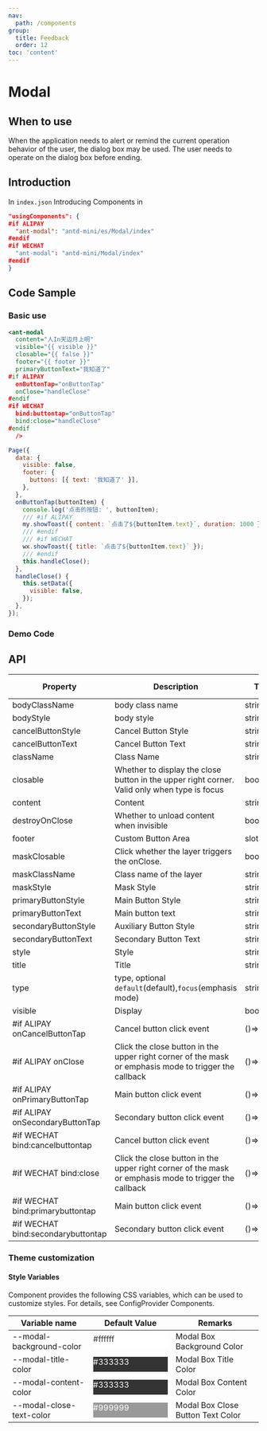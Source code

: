 ```yaml
---
nav:
  path: /components
group:
  title: Feedback
  order: 12
toc: 'content'
---
```


# Modal

## When to use

When the application needs to alert or remind the current operation behavior of the user, the dialog box may be used. The user needs to operate on the dialog box before ending.

## Introduction

In `index.json` Introducing Components in

```json
"usingComponents": {
#if ALIPAY
  "ant-modal": "antd-mini/es/Modal/index"
#endif
#if WECHAT
  "ant-modal": "antd-mini/Modal/index"
#endif
}
```

## Code Sample

### Basic use

```xml
<ant-modal
  content="人In天边月上明"
  visible="{{ visible }}"
  closable="{{ false }}"
  footer="{{ footer }}"
  primaryButtonText="我知道了"
#if ALIPAY
  onButtonTap="onButtonTap"
  onClose="handleClose"
#endif
#if WECHAT
  bind:buttontap="onButtonTap"
  bind:close="handleClose"
#endif
  />
```

```js
Page({
  data: {
    visible: false,
    footer: {
      buttons: [{ text: '我知道了' }],
    },
  },
  onButtonTap(buttonItem) {
    console.log('点击的按钮: ', buttonItem);
    /// #if ALIPAY
    my.showToast({ content: `点击了${buttonItem.text}`, duration: 1000 });
    /// #endif
    /// #if WECHAT
    wx.showToast({ title: `点击了${buttonItem.text}` });
    /// #endif
    this.handleClose();
  },
  handleClose() {
    this.setData({
      visible: false,
    });
  },
});
```

### Demo Code

<code src='../../demo/pages/Modal/index'></code>

## API

| Property                               | Description                                              | Type         | Default Value    |
| ---------------------------------- | ------------------------------------------------- | ------------ | --------- |
| bodyClassName                      | body class name                                         | string       | -         |
| bodyStyle                          | body style                                         | string       | -         |
| cancelButtonStyle                  | Cancel Button Style                                      | string       | -         |
| cancelButtonText                   | Cancel Button Text                                      | string       | -         |
| className                          | Class Name                                              | string       | -         |
| closable                           | Whether to display the close button in the upper right corner. Valid only when type is focus | boolean      | -         |
| content                            | Content                                              | string\|slot | -         |
| destroyOnClose                     | Whether to unload content when invisible                              | boolean      | false     |
| footer                             | Custom Button Area                                      | slot         | -         |
| maskClosable                       | Click whether the layer triggers the onClose.                          | boolean      | true      |
| maskClassName                      | Class name of the layer                                        | string       | -         |
| maskStyle                          | Mask Style                                        | string       | -         |
| primaryButtonStyle                 | Main Button Style                                        | string       | -         |
| primaryButtonText                  | Main button text                                        | string       | -         |
| secondaryButtonStyle               | Auxiliary Button Style                                      | string       | -         |
| secondaryButtonText                | Secondary Button Text                                      | string       | -         |
| style                              | Style                                              | string       | -         |
| title                              | Title                                              | string\|slot | -         |
| type                               | type, optional `default`(default),`focus`(emphasis mode)     | string       | `default` |
| visible                            | Display                                          | boolean      | false     |
| #if ALIPAY onCancelButtonTap       | Cancel button click event                                  | ()=>void     | -         |
| #if ALIPAY onClose                 | Click the close button in the upper right corner of the mask or emphasis mode to trigger the callback  | ()=>void     | -         |
| #if ALIPAY onPrimaryButtonTap      | Main button click event                                    | ()=>void     | -         |
| #if ALIPAY onSecondaryButtonTap    | Secondary button click event                                  | ()=>void     | -         |
| #if WECHAT bind:cancelbuttontap    | Cancel button click event                                  | ()=>void     | -         |
| #if WECHAT bind:close              | Click the close button in the upper right corner of the mask or emphasis mode to trigger the callback  | ()=>void     | -         |
| #if WECHAT bind:primarybuttontap   | Main button click event                                    | ()=>void     | -         |
| #if WECHAT bind:secondarybuttontap | Secondary button click event                                  | ()=>void     | -         |

### Theme customization

#### Style Variables

Component provides the following CSS variables, which can be used to customize styles. For details, see ConfigProvider Components.

| Variable name                   | Default Value                                                                                            | Remarks                   |
| ------------------------ | ------------------------------------------------------------------------------------------------- | ---------------------- |
| --modal-background-color | <div style="width: 150px; height: 30px; background-color: #ffffff; color: #333333;">#ffffff</div> | Modal Box Background Color         |
| --modal-title-color      | <div style="width: 150px; height: 30px; background-color: #333333; color: #ffffff;">#333333</div> | Modal Box Title Color         |
| --modal-content-color    | <div style="width: 150px; height: 30px; background-color: #333333; color: #ffffff;">#333333</div> | Modal Box Content Color         |
| --modal-close-text-color | <div style="width: 150px; height: 30px; background-color: #999999; color: #ffffff;">#999999</div> | Modal Box Close Button Text Color |
